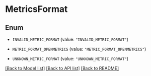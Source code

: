 # MetricsFormat

## Enum


* `INVALID_METRIC_FORMAT` (value: `"INVALID_METRIC_FORMAT"`)

* `METRIC_FORMAT_OPENMETRICS` (value: `"METRIC_FORMAT_OPENMETRICS"`)

* `UNKNOWN_METRIC_FORMAT` (value: `"UNKNOWN_METRIC_FORMAT"`)


[[Back to Model list]](../README.md#documentation-for-models) [[Back to API list]](../README.md#documentation-for-api-endpoints) [[Back to README]](../README.md)


